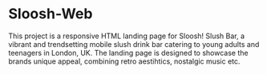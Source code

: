 # Sloosh-Web
 This project is a responsive HTML landing page for Sloosh! Slush Bar, a vibrant and trendsetting mobile slush drink bar catering to young adults and teenagers in London, UK. The landing page is designed to showcase the brands unique appeal, combining retro aestihtics, nostalgic music etc.

